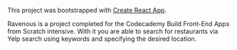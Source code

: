 This project was bootstrapped with [Create React App](https://github.com/facebookincubator/create-react-app).

Ravenous is a project completed for the Codecademy Build Front-End Apps from Scratch intensive. With it you are able to search for restaurants via Yelp search using keywords and specifying the desired location.